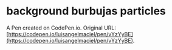 # background burbujas particles 

A Pen created on CodePen.io. Original URL: [https://codepen.io/luisangelmaciel/pen/vYzYyBE](https://codepen.io/luisangelmaciel/pen/vYzYyBE).

